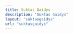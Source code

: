 ```yaml
---
title: Suktas Gaidys
description: "Suktas Gaidys"
layout: "suktasgaidys"
url: "suktasgaidys"
---
```

